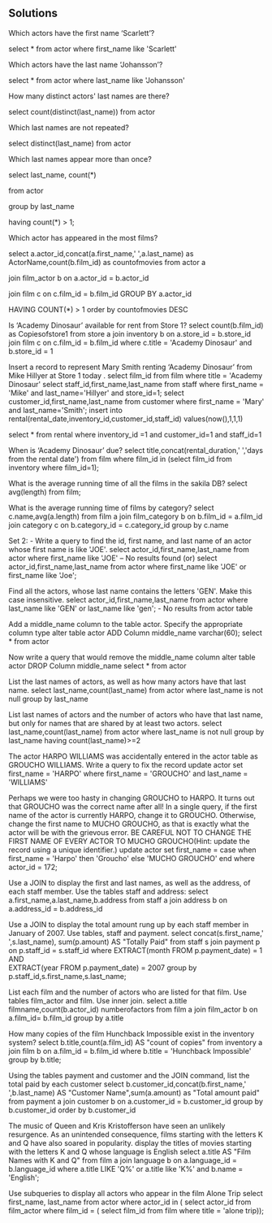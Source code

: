 ## Solutions

Which actors have the first name ‘Scarlett’?

  select * from actor where first_name like 'Scarlett'
 

Which actors have the last name ‘Johansson’? 

   select * from actor where last_name like 'Johansson'
 

How many distinct actors' last names are there? 

   select count(distinct(last_name)) from actor
    

Which last names are not repeated? 

   select distinct(last_name) from actor
    

Which last names appear more than once? 

   select last_name, count(*) 
   
   from actor
   
   group by last_name
   
   having count(*) > 1;
 

Which actor has appeared in the most films? 

  select a.actor_id,concat(a.first_name,' ',a.last_name) as ActorName,count(b.film_id) as countofmovies from actor a
  
  join film_actor b on a.actor_id = b.actor_id
  
  join film c on c.film_id = b.film_id  GROUP BY a.actor_id
  
  HAVING COUNT(*) > 1  order by countofmovies DESC

 


Is ‘Academy Dinosaur’ available for rent from Store 1? 
select count(b.film_id) as Copiesofstore1 from
store a 
join inventory b on a.store_id = b.store_id
join  film c on c.film_id = b.film_id
where c.title = 'Academy Dinosaur' and b.store_id = 1
 


Insert a record to represent Mary Smith renting ‘Academy Dinosaur’ from Mike Hillyer at Store 1 today . 
select film_id from film where title = 'Academy Dinosaur'
select staff_id,first_name,last_name from staff where first_name = 'Mike' and last_name='Hillyer' and store_id=1;
select customer_id,first_name,last_name from customer where first_name = 'Mary' and last_name='Smith';
insert into rental(rental_date,inventory_id,customer_id,staff_id) values(now(),1,1,1)

select * from rental where inventory_id =1 and customer_id=1 and staff_id=1
 


When is ‘Academy Dinosaur’ due?
select title,concat(rental_duration,' ','days from the rental date') 
from film 
where film_id in (select film_id from inventory where film_id=1);
 

What is the average running time of all the films in the sakila DB? 
select avg(length) from film;
 

What is the average running time of films by category? 
select c.name,avg(a.length)
from film a
join 
film_category b on b.film_id = a.film_id
join 
category c on b.category_id = c.category_id
group by c.name
 


Set 2: -
 Write a query to find the id, first name, and last name of an actor whose first name is like 'JOE'.
select  actor_id,first_name,last_name from actor
where  first_name like 'JOE' – No results found
(or)
select  actor_id,first_name,last_name from actor
where  first_name like 'JOE' or first_name like 'Joe';
 
 Find all the actors, whose last name contains the letters 'GEN'. Make this case insensitive. 
select actor_id,first_name,last_name from actor
where last_name like 'GEN' or last_name like 'gen';    - No results from actor table

Add a middle_name column to the table actor. Specify the appropriate column type 
alter table actor 
ADD Column middle_name varchar(60); 
select * from actor
 

Now write a query that would remove the middle_name column
alter table actor
DROP Column middle_name
select * from actor
 

 List the last names of actors, as well as how many actors have that last name. 
select last_name,count(last_name) 
from actor 
where last_name is not null
group by last_name
 

List last names of actors and the number of actors who have that last name, but only for names that are shared by at least two actors. 
select last_name,count(last_name)  from actor  where last_name is not null
group by last_name  having count(last_name)>=2
 

The actor HARPO WILLIAMS was accidentally entered in the actor table as GROUCHO WILLIAMS. Write a query to fix the record 
update actor
set first_name = 'HARPO'
where first_name = 'GROUCHO' and last_name = 'WILLIAMS'

Perhaps we were too hasty in changing GROUCHO to HARPO. It turns out that GROUCHO was the correct name after all! In a single query, if the first name of the actor is currently HARPO, change it to GROUCHO. Otherwise, change the first name to MUCHO GROUCHO, as that is exactly what the actor will be with the grievous error. BE CAREFUL NOT TO CHANGE THE FIRST NAME OF EVERY ACTOR TO MUCHO GROUCHO(Hint: update the record using a unique identifier.)
update actor
 set first_name = 
 case 
 when first_name = 'Harpo' 
 then 'Groucho'
 else 'MUCHO GROUCHO'
 end
 where actor_id = 172;


Use a JOIN to display the first and last names, as well as the address, of each staff member. Use the tables staff and address: 
select a.first_name,a.last_name,b.address
from staff a 
join address b on a.address_id = b.address_id
 


Use a JOIN to display the total amount rung up by each staff member in January of 2007. Use tables, staff and payment.
select concat(s.first_name,' ',s.last_name), sum(p.amount) AS "Totally Paid"
from  staff  s  join  payment  p  on p.staff_id = s.staff_id
where  EXTRACT(month FROM p.payment_date) = 1 AND  
EXTRACT(year FROM p.payment_date) = 2007
group by p.staff_id,s.first_name,s.last_name;

List each film and the number of actors who are listed for that film. Use tables film_actor and film. Use inner join.
select a.title filmname,count(b.actor_id) numberofactors 
from 
film a join film_actor b on a.film_id= b.film_id
group by a.title
 


 How many copies of the film Hunchback Impossible exist in the inventory system? 
select b.title,count(a.film_id) AS "count of copies"
from inventory a 
join
film b on a.film_id = b.film_id
where b.title = 'Hunchback Impossible'
group by b.title;
 

Using the tables payment and customer and the JOIN command, list the total paid by each customer 
select b.customer_id,concat(b.first_name,' ',b.last_name) AS "Customer Name",sum(a.amount) as "Total amount paid"
from payment a 
join customer b on a.customer_id = b.customer_id
group by b.customer_id 
order by b.customer_id
 

The music of Queen and Kris Kristofferson have seen an unlikely resurgence. As an unintended consequence, films starting with the letters K and Q have also soared in popularity. display the titles of movies starting with the letters K and Q whose language is English 
select a.title AS "Film Names with K and Q" from film a 
join language b on a.language_id = b.language_id
where a.title LIKE 'Q%' or a.title like 'K%' and b.name = 'English';
 


Use subqueries to display all actors who appear in the film Alone Trip
select first_name, last_name
from actor 
where  actor_id  in 
( select  actor_id  from film_actor
  where film_id = ( 
select film_id from film where title = 'alone trip));
 
